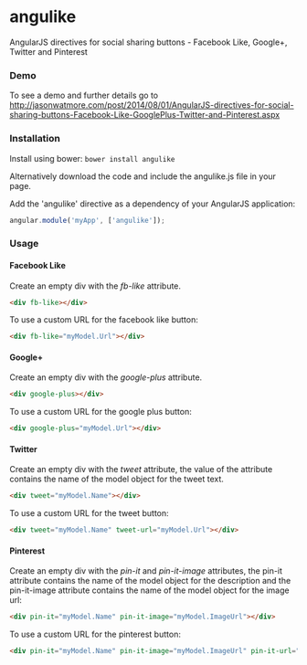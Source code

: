 angulike
========

AngularJS directives for social sharing buttons - Facebook Like, Google+, Twitter and Pinterest 

### Demo

To see a demo and further details go to http://jasonwatmore.com/post/2014/08/01/AngularJS-directives-for-social-sharing-buttons-Facebook-Like-GooglePlus-Twitter-and-Pinterest.aspx

### Installation

Install using bower: `bower install angulike`

Alternatively download the code and include the angulike.js file in your page.

Add the 'angulike' directive as a dependency of your AngularJS application:

```javascript
angular.module('myApp', ['angulike']);
```

### Usage

#### Facebook Like

Create an empty div with the *fb-like* attribute.

```html
<div fb-like></div>
```

To use a custom URL for the facebook like button:

```html
<div fb-like="myModel.Url"></div>
```

#### Google+

Create an empty div with the *google-plus* attribute.

```html
<div google-plus></div>
```

To use a custom URL for the google plus button:

```html
<div google-plus="myModel.Url"></div>
```

#### Twitter

Create an empty div with the *tweet* attribute, the value of the attribute contains the name of the model object for the tweet text.

```html
<div tweet="myModel.Name"></div>
```

To use a custom URL for the tweet button:

```html
<div tweet="myModel.Name" tweet-url="myModel.Url"></div>
```

#### Pinterest

Create an empty div with the *pin-it* and *pin-it-image* attributes, the pin-it attribute contains the name of the model object for the 
description and the pin-it-image attribute contains the name of the model object for the image url:

```html
<div pin-it="myModel.Name" pin-it-image="myModel.ImageUrl"></div>
```

To use a custom URL for the pinterest button:

```html
<div pin-it="myModel.Name" pin-it-image="myModel.ImageUrl" pin-it-url="myModel.Url"></div>
```
